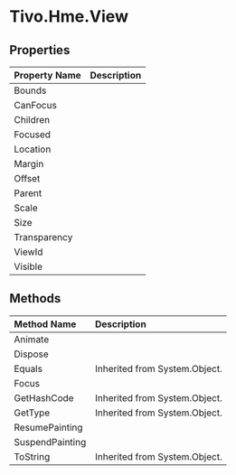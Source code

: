 # Tivo.Hme.View #

## Properties ##
| **Property Name** | **Description** |
|:------------------|:----------------|
| Bounds |  |
| CanFocus |  |
| Children |  |
| Focused |  |
| Location |  |
| Margin |  |
| Offset |  |
| Parent |  |
| Scale |  |
| Size |  |
| Transparency |  |
| ViewId |  |
| Visible |  |

## Methods ##
| **Method Name** | **Description** |
|:----------------|:----------------|
| Animate |  |
| Dispose |  |
| Equals | Inherited from System.Object. |
| Focus |  |
| GetHashCode | Inherited from System.Object. |
| GetType | Inherited from System.Object. |
| ResumePainting |  |
| SuspendPainting |  |
| ToString | Inherited from System.Object. |

